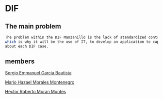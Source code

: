 # DIF 
## The main problem
```bash
The problem within the DIF Manzanillo is the lack of standardized control in the organization, 
which is why it will be the use of IT, to develop an application to capture the information 
about each DIF case.
```
## members
[Sergio Emmanuel Garcia Bautista](https://github.com/Checolin00p2)

[Mario Hazael Morales Montenegro](https://github.com/rarity612)

[Hector Roberto Moran Montes](https://github.com/PandaMorales)